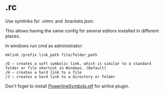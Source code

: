 # .rc

Use symlinks for .vimrc and .brackets.json.

This allows having the same config for several editors installed in different places.

In windows run cmd as administrator:

    mklink /prefix link_path file/folder_path

    /D – creates a soft symbolic link, which is similar to a standard folder or file shortcut in Windows. (Default)
    /H – creates a hard link to a file
    /J – creates a hard link to a directory or folder

Don't foget to install [PowerlineSymbols.otf](https://github.com/powerline/powerline/raw/develop/font/PowerlineSymbols.otf) for airline plugin.